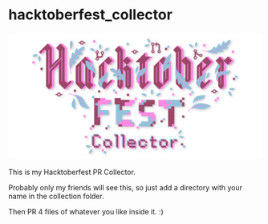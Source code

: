 # hacktoberfest_collector

![Hacktoberfest Collector](https://raw.githubusercontent.com/rhedgeco/hacktoberfest_collector/main/hacktoberfest_collecter.png)

This is my Hacktoberfest PR Collector.

Probably only my friends will see this, so just add a directory with your name in the collection folder.

Then PR 4 files of whatever you like inside it. :)